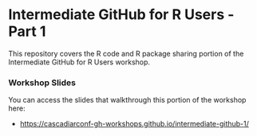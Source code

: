 # Intermediate GitHub for R Users - Part 1
This repository covers the R code and R package sharing portion of the Intermediate GitHub for R Users workshop.

### Workshop Slides
You can access the slides that walkthrough this portion of the workshop here:

- https://cascadiarconf-gh-workshops.github.io/intermediate-github-1/
